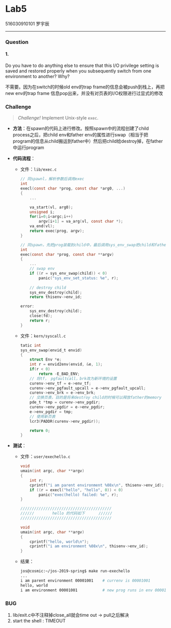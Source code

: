# Lab5

516030910101 罗宇辰

------

### Question

#### 1.

Do you have to do anything else to ensure that this I/O privilege setting is saved and restored properly when you subsequently switch from one environment to another? Why?

不需要。因为在switch的时候old env的trap frame的信息会被push到栈上，再把new env的trap frame 信息pop出来，并没有对页表的I/O权限进行过显式的修改

### Challenge

> *Challenge!* Implement Unix-style `exec`.

- **方法**：在spawn的代码上进行修改。按照spawn中的流程创建了child process之后，把child env和father env的属性进行swap（相当于把program的信息从child搬运到father中）然后把child给destroy掉，在father中运行program

- **代码流程**：

  - 文件：`lib/exec.c`

    ```c
    // 同spawnl，解析参数后调用exec
    int
    execl(const char *prog, const char *arg0, ...)
    {
    	...
    
    	va_start(vl, arg0);
    	unsigned i;
    	for(i=0;i<argc;i++)
    		argv[i+1] = va_arg(vl, const char *);
    	va_end(vl);
    	return exec(prog, argv);
    }
    
    // 同spawn，先把prog装载到child中，最后调用sys_env_swap把child和father进行交换，然后destroy child
    int
    exec(const char *prog, const char **argv)
    {
    	...
    	// swap env
    	if ((r = sys_env_swap(child)) < 0)
    		panic("sys_env_set_status: %e", r);
    	
        // destroy child
        sys_env_destroy(child);
    	return thisenv->env_id;
    
    error:
    	sys_env_destroy(child);
    	close(fd);
    	return r;
    }
    ```

  - 文件：`kern/syscall.c`

    ```c
    tatic int	
    sys_env_swap(envid_t envid)
    {
    	struct Env *e;
    	int r = envid2env(envid, &e, 1);
    	if(r < 0)
    		return -E_BAD_ENV;
    	// 将tf， pgfaultcall，brk改为新环境的设置
    	curenv->env_tf = e->env_tf;
    	curenv->env_pgfault_upcall = e->env_pgfault_upcall;
    	curenv->env_brk = e->env_brk;
    	// 交换页表，目的是将来destroy child的时候可以释放father的memory
    	pde_t *tmp = curenv->env_pgdir;
    	curenv->env_pgdir = e->env_pgdir;
    	e->env_pgdir = tmp;
    	// 使用新页表
    	lcr3(PADDR(curenv->env_pgdir));
    
    	return 0;
    }
    ```

- **测试**：

  - 文件：`user/exechello.c`

    ```c
    void
    umain(int argc, char **argv)
    {
    	int r;
    	cprintf("i am parent environment %08x\n", thisenv->env_id);
    	if ((r = execl("hello", "hello", 0)) < 0)
    		panic("exec(hello) failed: %e", r);
    }
    
    ////////////////////////////////////////
    //////        hello 的代码如下      //////
    ////////////////////////////////////////
    
    void
    umain(int argc, char **argv)
    {
    	cprintf("hello, world\n");
    	cprintf("i am environment %08x\n", thisenv->env_id);
    }
    ```

  - 结果：

    ```sh
    jos@cosmic:~/jos-2019-spring$ make run-exechello
    ...
    i am parent environment 00001001	# currenv is 00001001
    hello, world
    i am environment 00001001			# new prog runs in env 00001001
    
    ```

### BUG

1. lib/exit.c中不注释掉close_all就会time out -> pull之后解决
2. start the shell : TIMEOUT

